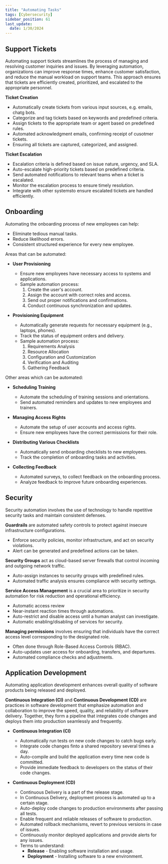 ```yaml
---
title: "Automating Tasks"
tags: [Cybersecurity]
sidebar_position: 61
last_update:
  date: 1/30/2024
---
```



## Support Tickets

Automating support tickets streamlines the process of managing and resolving customer inquiries and issues. By leveraging automation, organizations can improve response times, enhance customer satisfaction, and reduce the manual workload on support teams. This approach ensures that tickets are efficiently created, prioritized, and escalated to the appropriate personnel.

**Ticket Creation**

- Automatically create tickets from various input sources, e.g. emails, chatg bots.
- Categorize and tag tickets based on keywords and predefined criteria.
- Assign tickets to the appropriate team or agent based on predefined rules.
- Automated acknowledgment emails, confirming receipt of cusotmer tickets.
- Ensuring all tickets are captured, categorized, and assigned.

**Ticket Escalation**

- Escalation criteria is defined based on issue nature, urgency, and SLA.
- Auto-escalate high-priority tickets based on predefined criteria.
- Send automated notifications to relevant teams when a ticket is escalated.
- Monitor the escalation process to ensure timely resolution.
- Integrate with other systemsto ensure escalated tickets are handled efficiently.

## Onboarding 

Automating the onboarding process of new employees can help:

- Eliminate tedious manual tasks. 
- Reduce likelihood errors. 
- Consistent structured experience for every new employee.

Areas that can be automated:

- **User Provisioning**
  - Ensure new employees have necessary access to systems and applications. 
  - Sample automation process:
    1. Create the user's account.
    2. Assign the account with correct roles and access.
    3. Send out proper notifications and confirmations.
    4. Conduct continuous synchronization and updates.

- **Provisioning Equipment**
  - Automatically generate requests for necessary equipment (e.g., laptops, phones).
  - Track the status of equipment orders and delivery.
  - Sample automation process:
    1. Requirements Analysis 
    2. Resource Allocation 
    3. Configuration and Customization 
    4. Verification and Auditing
    5. Gathering Feedback

Other areas which can be automated:

- **Scheduling Training**
  - Automate the scheduling of training sessions and orientations.
  - Send automated reminders and updates to new employees and trainers.

- **Managing Access Rights**
  - Automate the setup of user accounts and access rights.
  - Ensure new employees have the correct permissions for their role.

- **Distributing Various Checklists**
  - Automatically send onboarding checklists to new employees.
  - Track the completion of onboarding tasks and activities.

- **Collecting Feedback**
  - Automated surveys, to collect feedback on the onboarding process.
  - Analyze feedback to improve future onboarding experiences.

## Security 

Security automation involves the use of technology to handle repetitive security tasks and maintain consistent defenses.

**Guardrails** are automated safety controls to protect against insecure infrastructure configurations.

- Enforce security policies, monitor infrastructure, and act on security violations.
- Alert can be generated and predefined actions can be taken.

**Security Groups** act as cloud-based server firewalls that control incoming and outgoing network traffic.

- Auto-assign instances to security groups with predefined rules.
- Automated traffic analysis ensures compliance with security settings.

**Service Access Management** is a crucial area to prioritize in security automation for risk reduction and operational efficiency.

- Automatic access review 
- Near-instant reaction times through automations. 
- Auto-restrict and disable access until a human analyst can investigate.
- Automatic enabling/disabling of services for security.

**Managing permissions** involves ensuring that individuals  have the correct access level corresponding to the designated role.

- Often done through Role-Based Access Controls (RBAC). 
- Auto-updates user access for onboarding, transfers, and departures.
- Automated compliance checks and adjustments.

## Application Development

Automating application development enhances overall quality of software products being released and deployed. 

**Continuous Integration (CI)** and **Continuous Development (CD)** are practices in software development that emphasize automation and collaboration to improve the speed, quality, and reliability of software delivery. Together, they form a pipeline that integrates code changes and deploys them into production seamlessly and frequently.

- **Continuous Integration (CI)**

    - Automatically run tests on new code changes to catch bugs early.
    - Integrate code changes finto a shared repository several times a day.
    - Auto-compile and build the application every time new code is committed.
    - Provide immediate feedback to developers on the status of their code changes.

- **Continuous Deployment (CD)**

    - Continuous Delivery is a part of the release stage. 
    - In Continuous Delivery, deployment process is automated up to a certain stage.
    - Auto-deploy code changes to production environments after passing all tests.
    - Enable frequent and reliable releases of software to production.
    - Automated rollback mechanisms, revert to previous versions in case of issues.
    - Continuously monitor deployed applications and provide alerts for any issues.
    - Terms to understand:
        - **Release** - Enabling software installation and usage. 
        - **Deployment** - Installing software to a new environment.
